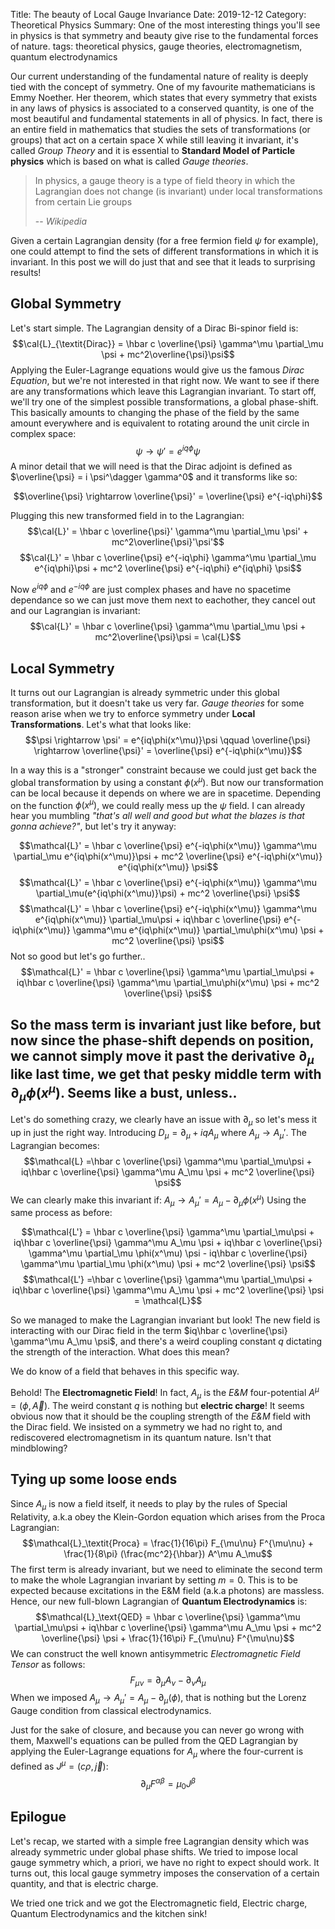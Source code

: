 Title: The beauty of Local Gauge Invariance
Date: 2019-12-12
Category: Theoretical Physics
Summary: One of the most interesting things you'll see in physics is that symmetry and beauty give rise to the fundamental forces of nature.
tags: theoretical physics, gauge theories, electromagnetism, quantum electrodynamics

Our current understanding of the fundamental nature of reality is deeply tied with the concept of symmetry.
One of my favourite mathematicians is Emmy Noether. Her theorem, which states that
every symmetry that exists in any laws of physics is associated to a conserved quantity, is one of the most
beautiful and fundamental statements in all of physics. In fact, there is an entire field in mathematics
that studies the sets of transformations (or groups) that act on a certain space X while still leaving it
invariant, it's called *Group Theory* and it is essential to **Standard Model of Particle physics**
which is based on what is called *Gauge theories*.

> In physics, a gauge theory is a type of field theory in which the Lagrangian does not change (is invariant)
under local transformations from certain Lie groups
>
> -- <cite>Wikipedia</cite>

Given a certain Lagrangian density (for a free fermion field $\psi$ for example), one could attempt to
find the sets of different transformations in which it is invariant. In this post we will do just that
and see that it leads to surprising results!

## Global Symmetry

Let's start simple. The Lagrangian density of a Dirac Bi-spinor field is:
$$\cal{L}_{\textit{Dirac}} = \hbar c \overline{\psi} \gamma^\mu \partial_\mu \psi + mc^2\overline{\psi}\psi$$
Applying the Euler-Lagrange equations would give us the famous *Dirac Equation*, but we're not interested
in that right now. We want to see if there are any transformations which leave this Lagrangian invariant.
To start off, we'll try one of the simplest possible transformations, a global phase-shift. This
basically amounts to changing the phase of the field by the same amount everywhere and is equivalent
to rotating around the unit circle in complex space: $$\psi \rightarrow \psi' = e^{iq\phi}\psi$$
A minor detail that we will need is that the Dirac adjoint is defined as $\overline{\psi} = i \psi^\dagger
\gamma^0$ and it transforms like so:

$$\overline{\psi} \rightarrow \overline{\psi}' = \overline{\psi} e^{-iq\phi}$$

Plugging this new transformed field in to the Lagrangian:
$$\cal{L}' = \hbar c \overline{\psi}' \gamma^\mu \partial_\mu \psi' + mc^2\overline{\psi}'\psi'$$
$$\cal{L}' = \hbar c \overline{\psi} e^{-iq\phi} \gamma^\mu \partial_\mu e^{iq\phi}\psi + mc^2 \overline{\psi} e^{-iq\phi} e^{iq\phi} \psi$$

Now $e^{iq\phi}$ and $e^{-iq\phi}$ are just complex phases and have no spacetime dependance so we can
just move them next to eachother, they cancel out and our Lagrangian is invariant:
$$\cal{L}' = \hbar c \overline{\psi} \gamma^\mu \partial_\mu \psi + mc^2\overline{\psi}\psi = \cal{L}$$

## Local Symmetry

It turns out our Lagrangian is already symmetric under this global transformation, but it doesn't take
us very far. *Gauge theories* for some reason arise when we try to enforce symmetry under **Local
Transformations**. Let's what that looks like:
$$\psi \rightarrow \psi' = e^{iq\phi(x^\mu)}\psi \qquad \overline{\psi} \rightarrow \overline{\psi}' = \overline{\psi} e^{-iq\phi(x^\mu)}$$

In a way this is a "stronger" constraint because we could just get back the global transformation by
using a constant $\phi(x^\mu)$. But now our transformation can be local because it depends on where we
are in spacetime. Depending on the function $\phi(x^\mu)$, we could really mess up the $\psi$ field.
I can already hear you mumbling *"that's all well and good but what the blazes is that gonna achieve?"*,
but let's try it anyway:

$$\mathcal{L}' = \hbar c \overline{\psi} e^{-iq\phi(x^\mu)} \gamma^\mu \partial_\mu e^{iq\phi(x^\mu)}\psi + mc^2 \overline{\psi} e^{-iq\phi(x^\mu)} e^{iq\phi(x^\mu)} \psi$$
$$\mathcal{L}' = \hbar c \overline{\psi} e^{-iq\phi(x^\mu)} \gamma^\mu \partial_\mu(e^{iq\phi(x^\mu)}\psi) + mc^2 \overline{\psi} \psi$$
$$\mathcal{L}' = \hbar c \overline{\psi} e^{-iq\phi(x^\mu)} \gamma^\mu e^{iq\phi(x^\mu)} \partial_\mu\psi + iq\hbar c \overline{\psi} e^{-iq\phi(x^\mu)} \gamma^\mu e^{iq\phi(x^\mu)} \partial_\mu\phi(x^\mu) \psi + mc^2 \overline{\psi} \psi$$
Not so good but let's go further..
$$\mathcal{L}' = \hbar c \overline{\psi} \gamma^\mu \partial_\mu\psi + iq\hbar c \overline{\psi} \gamma^\mu \partial_\mu\phi(x^\mu) \psi + mc^2 \overline{\psi} \psi$$

So the mass term is invariant just like before, but now since the phase-shift depends on position, we cannot
simply move it past the derivative $\partial_\mu$ like last time, we get that pesky middle term with
$\partial_\mu\phi(x^\mu)$. Seems like a bust, unless..
---
Let's do something crazy, we clearly have an issue with $\partial_\mu$ so let's mess it up in just the right
way. Introducing $D_\mu = \partial_\mu + iqA_\mu$ where $A_\mu \rightarrow A_\mu '$. The Lagrangian becomes:
$$\mathcal{L} =\hbar c \overline{\psi} \gamma^\mu \partial_\mu\psi + iq\hbar c \overline{\psi} \gamma^\mu A_\mu \psi + mc^2 \overline{\psi} \psi$$
We can clearly make this invariant if: $A_\mu \rightarrow A_\mu ' = A_\mu - \partial_\mu \phi(x^\mu)$
Using the same process as before:

$$\mathcal{L'} = \hbar c \overline{\psi} \gamma^\mu \partial_\mu\psi + iq\hbar c \overline{\psi} \gamma^\mu A_\mu \psi + iq\hbar c \overline{\psi} \gamma^\mu \partial_\mu \phi(x^\mu) \psi - iq\hbar c \overline{\psi} \gamma^\mu \partial_\mu \phi(x^\mu) \psi + mc^2 \overline{\psi} \psi$$
$$\mathcal{L'} =\hbar c \overline{\psi} \gamma^\mu \partial_\mu\psi + iq\hbar c \overline{\psi} \gamma^\mu A_\mu \psi + mc^2 \overline{\psi} \psi = \mathcal{L}$$

So we managed to make the Lagrangian invariant but look! The new field is interacting with our
Dirac field in the term $iq\hbar c \overline{\psi} \gamma^\mu A_\mu \psi$, and there's a weird coupling
constant $q$ dictating the strength of the interaction. What does this mean?

We do know of a field that behaves in this specific way.

Behold! The **Electromagnetic Field**!
In fact, $A_\mu$ is the *E&M* four-potential $A^\mu = (\phi, \vec{A})$. The weird constant $q$ is nothing
but **electric charge**! It seems obvious now that it should be the coupling strength of the *E&M* field
with the Dirac field. We insisted on a symmetry we had no right to, and rediscovered electromagnetism
in its quantum nature. Isn't that mindblowing?

## Tying up some loose ends

Since $A_\mu$ is now a field itself, it needs to play by the rules of Special Relativity, a.k.a obey
the Klein-Gordon equation which arises from the Proca Lagrangian:
$$\mathcal{L}_\textit{Proca} = \frac{1}{16\pi} F_{\mu\nu} F^{\mu\nu} + \frac{1}{8\pi} (\frac{mc^2}{\hbar}) A^\mu A_\mu$$
The first term is already invariant, but we need to eliminate the second term to make the whole Lagrangian
invariant by setting $m = 0$. This is to be expected because excitations in the E&M field (a.k.a photons)
are massless. Hence, our new full-blown Lagrangian of **Quantum Electrodynamics** is:
$$\mathcal{L}_\text{QED} = \hbar c \overline{\psi} \gamma^\mu \partial_\mu\psi + iq\hbar c \overline{\psi} \gamma^\mu A_\mu \psi + mc^2 \overline{\psi} \psi + \frac{1}{16\pi} F_{\mu\nu} F^{\mu\nu}$$
We can construct the well known antisymmetric *Electromagnetic Field Tensor* as follows:
$$F_{\mu\nu} = \partial_\mu A_\nu - \partial_\nu A_\mu$$
When we imposed $A_\mu \rightarrow A_\mu ' = A_\mu - \partial_\mu(\phi)$, that is nothing but the Lorenz
Gauge condition from classical electrodynamics.

Just for the sake of closure, and because you can never go wrong with them, Maxwell's equations
can be pulled from the QED Lagrangian by applying the Euler-Lagrange equations for $A_\mu$
where the four-current is defined as $J^\mu = (c\rho, \vec{j})$:
$$\partial_\mu F^{\alpha \beta} = \mu_0 J^{\beta}$$

## Epilogue
Let's recap, we started with a simple free Lagrangian density which was already symmetric under global
phase shifts. We tried to impose local gauge symmetry which, a priori, we have no right to expect should
work. It turns out, this local gauge symmetry imposes the conservation of a certain quantity, and that is
electric charge.

We tried one trick and we got the Electromagnetic field, Electric charge, Quantum Electrodynamics and the kitchen sink!
